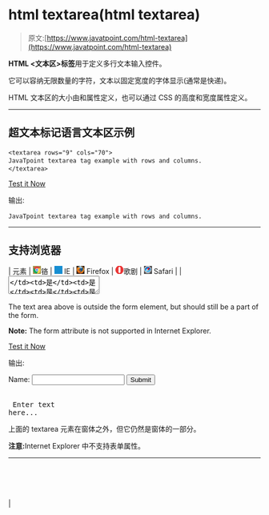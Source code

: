# html textarea(html textarea)

> 原文:[https://www.javatpoint.com/html-textarea](https://www.javatpoint.com/html-textarea)

**HTML <文本区>标签**用于定义多行文本输入控件。

它可以容纳无限数量的字符，文本以固定宽度的字体显示(通常是快递)。

HTML 文本区的大小由<cols>和<rows>属性定义，也可以通过 CSS 的高度和宽度属性定义。</rows></cols>

* * *

## 超文本标记语言文本区示例

```
<textarea rows="9" cols="70">
JavaTpoint textarea tag example with rows and columns.
</textarea>

```

[Test it Now](https://www.javatpoint.com/oprweb/test.jsp?filename=htmltextarea1)

输出:

```
JavaTpoint textarea tag example with rows and columns.

```

* * *

## 支持浏览器

| 元素 | ![chrome browser](img/4fbdc93dc2016c5049ed108e7318df19.png)铬 | ![ie browser](img/83dd23df1fe8373fd5bf054b2c1dd88b.png) IE | ![firefox browser](img/4f001fff393888a8a807ed29b28145d1.png) Firefox | ![opera browser](img/6cad4a592cc69a052056a0577b4aac65.png)歌剧 | ![safari browser](img/a0f6a9711a92203c5dc5c127fe9c9fca.png) Safari |
| <textarea></td><td>是</td><td>是</td><td>是</td><td>是</td><td>是</td></tr> </table> <hr/> <h2 class="h2">新的 HTML 5 文本区属性</h2> <table class="alt"> <tr><th>属性</th><th>描述</th></tr> <tr><td>自（动）调焦装置</td><td>它指定当页面加载时，文本区域应该自动聚焦。</td></tr> <tr><td>形式</td><td>它指定 textarea 所属的一个或多个窗体。</td></tr> <tr><td>最大长度</td><td>它指定文本区域中允许的最大字符数。</td></tr> <tr><td>占位符</td><td>它指定一个简短的提示，描述 textarea 的预期值。</td></tr> <tr><td>需要</td><td>它指定必须填写 textarea。</td></tr> <tr><td>包</td><td>它指定在提交表单时如何包装 textarea 中的文本。</td></tr> </table> <hr/> <h2 class="h2">HTML 文本区域表单属性</h2> <p>表单属性指定文本区域所属的一个或多个表单。</p> <div class="codeblock"><pre name="code" class="xml"> <form action="updates.jsp" id="usrform"> Name: <input type="text" name="usrname"> <input type="submit"> </form> <br> <textarea rows="9" cols="70" name="comment" form="usrform"> Enter text here...</textarea> <p>The text area above is outside the form element, but should still be a part of the form.</p> <p><b>Note:</b> The form attribute is not supported in Internet Explorer.</p> </pre></div> <span class="testit"><a href="https://www.javatpoint.com/oprweb/test.jsp?filename=htmltextarea2" target="_blank">Test it Now</a></span> <p>输出:</p> <form action="updates.jsp" id="usrform"> Name: <input type="text" name="usrname"/> <input type="submit"/> </form> <br/> <pre rows="9" cols="70" name="comment" form="usrform"> Enter text here...</pre> <p>上面的 textarea 元素在窗体之外，但它仍然是窗体的一部分。</p> <p><b>注意:</b>Internet Explorer 中不支持表单属性。</p> <hr/> <br/><br/> <br/><br/> </body> </html></textarea> |